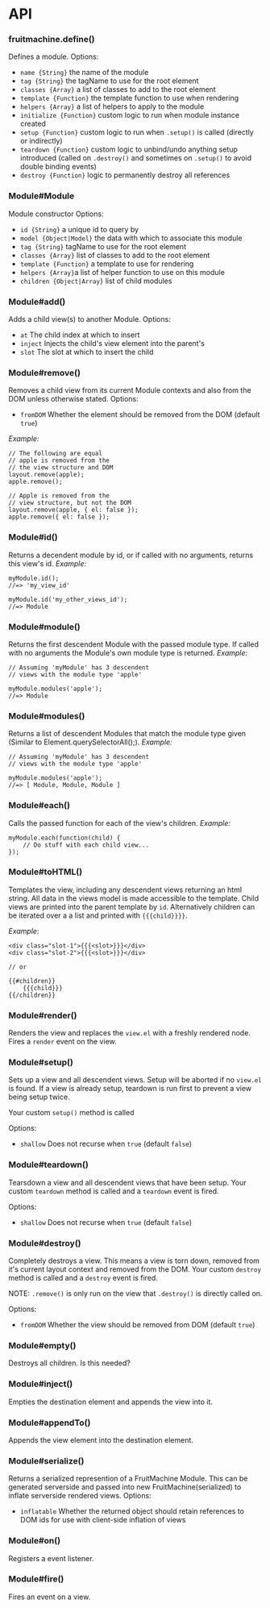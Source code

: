 # API

### fruitmachine.define()

Defines a module.
Options:

 - `name {String}` the name of the module
 - `tag {String}` the tagName to use for the root element
 - `classes {Array}` a list of classes to add to the root element
 - `template {Function}` the template function to use when rendering
 - `helpers {Array}` a list of helpers to apply to the module
 - `initialize {Function}` custom logic to run when module instance created
 - `setup {Function}` custom logic to run when `.setup()` is called (directly or indirectly)
 - `teardown {Function}` custom logic to unbind/undo anything setup introduced (called on `.destroy()` and sometimes on `.setup()` to avoid double binding events)
 - `destroy {Function}` logic to permanently destroy all references

### Module#Module

Module constructor
Options:

 - `id {String}` a unique id to query by
 - `model {Object|Model}` the data with which to associate this module
 - `tag {String}` tagName to use for the root element
 - `classes {Array}` list of classes to add to the root element
 - `template {Function}` a template to use for rendering
 - `helpers {Array}`a list of helper function to use on this module
 - `children {Object|Array}` list of child modules

### Module#add()

Adds a child view(s) to another Module.
Options:

 - `at` The child index at which to insert
 - `inject` Injects the child's view element into the parent's
 - `slot` The slot at which to insert the child

### Module#remove()

Removes a child view from
its current Module contexts
and also from the DOM unless
otherwise stated.
Options:

 - `fromDOM` Whether the element should be removed from the DOM (default `true`)

*Example:*

    // The following are equal
    // apple is removed from the
    // the view structure and DOM
    layout.remove(apple);
    apple.remove();

    // Apple is removed from the
    // view structure, but not the DOM
    layout.remove(apple, { el: false });
    apple.remove({ el: false });

### Module#id()

Returns a decendent module
by id, or if called with no
arguments, returns this view's id.
*Example:*

    myModule.id();
    //=> 'my_view_id'

    myModule.id('my_other_views_id');
    //=> Module

### Module#module()

Returns the first descendent
Module with the passed module type.
If called with no arguments the
Module's own module type is returned.
*Example:*

    // Assuming 'myModule' has 3 descendent
    // views with the module type 'apple'

    myModule.modules('apple');
    //=> Module

### Module#modules()

Returns a list of descendent
Modules that match the module
type given (Similar to
Element.querySelectorAll();).
*Example:*

    // Assuming 'myModule' has 3 descendent
    // views with the module type 'apple'

    myModule.modules('apple');
    //=> [ Module, Module, Module ]

### Module#each()

Calls the passed function
for each of the view's
children.
*Example:*

    myModule.each(function(child) {
        // Do stuff with each child view...
    });

### Module#toHTML()

Templates the view, including
any descendent views returning
an html string. All data in the
views model is made accessible
to the template.
Child views are printed into the
parent template by `id`. Alternatively
children can be iterated over a a list
and printed with `{{{child}}}}`.

*Example:*

    <div class="slot-1">{{{<slot>}}}</div>
    <div class="slot-2">{{{<slot>}}}</div>

    // or

    {{#children}}
        {{{child}}}
    {{/children}}

### Module#render()

Renders the view and replaces
the `view.el` with a freshly
rendered node.
Fires a `render` event on the view.

### Module#setup()

Sets up a view and all descendent
views.
Setup will be aborted if no `view.el`
is found. If a view is already setup,
teardown is run first to prevent a
view being setup twice.

Your custom `setup()` method is called

Options:

 - `shallow` Does not recurse when `true` (default `false`)

### Module#teardown()

Tearsdown a view and all descendent
views that have been setup.
Your custom `teardown` method is
called and a `teardown` event is fired.

Options:

 - `shallow` Does not recurse when `true` (default `false`)

### Module#destroy()

Completely destroys a view. This means
a view is torn down, removed from it's
current layout context and removed
from the DOM.
Your custom `destroy` method is
called and a `destroy` event is fired.

NOTE: `.remove()` is only run on the view
that `.destroy()` is directly called on.

Options:

 - `fromDOM` Whether the view should be removed from DOM (default `true`)

### Module#empty()

Destroys all children.
Is this needed?

### Module#inject()

Empties the destination element
and appends the view into it.

### Module#appendTo()

Appends the view element into
the destination element.

### Module#serialize()

Returns a serialized represention of
a FruitMachine Module. This can
be generated serverside and
passed into new FruitMachine(serialized)
to inflate serverside rendered
views.
Options:

 - `inflatable` Whether the returned object should retain references to DOM ids for use with client-side inflation of views

### Module#on()

Registers a event listener.

### Module#fire()

Fires an event on a view.

